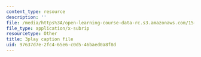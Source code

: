 ```yaml
---
content_type: resource
description: ''
file: /media/https%3A/open-learning-course-data-rc.s3.amazonaws.com/15-s08-fintech-shaping-the-financial-world-spring-2020/97637d7e2fc465e6c0d546baed0a8f8d_90JWoR9MfYU.srt
file_type: application/x-subrip
resourcetype: Other
title: 3play caption file
uid: 97637d7e-2fc4-65e6-c0d5-46baed0a8f8d
---
```


